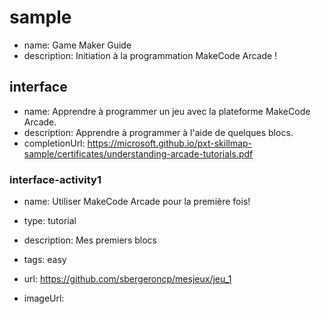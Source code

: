 # sample
* name: Game Maker Guide
* description: Initiation à la programmation MakeCode Arcade !

## interface
* name: Apprendre à programmer un jeu avec la plateforme MakeCode Arcade.
* description: Apprendre à programmer à l'aide de quelques blocs.
* completionUrl: https://microsoft.github.io/pxt-skillmap-sample/certificates/understanding-arcade-tutorials.pdf

### interface-activity1

* name: Utiliser MakeCode Arcade pour la première fois!
* type: tutorial
* description: Mes premiers blocs
* tags: easy

* url: https://github.com/sbergeroncp/mesjeux/jeu_1
* imageUrl: 
